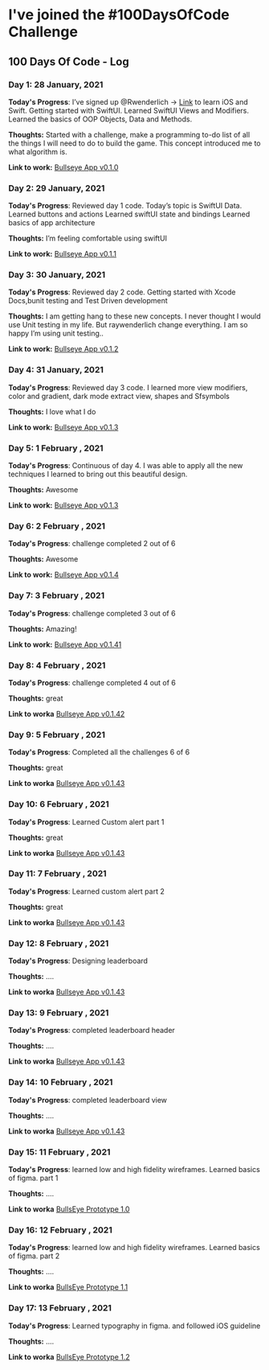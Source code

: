 # I've joined the #100DaysOfCode Challenge

## 100 Days Of Code - Log

### Day 1: 28 January, 2021

**Today's Progress**: I’ve signed up @Rwenderlich -> [Link](https://www.raywenderlich.com/ios/paths/learn) to learn iOS and Swift. 
Getting started with SwiftUI.
Learned SwiftUI Views and Modifiers.
Learned the basics of OOP Objects, Data and Methods.

**Thoughts:**  Started with a challenge, make a programming to-do list of all the things I will need to do to build the game. This concept introduced me to what algorithm is. 

**Link to work:** [Bullseye App v0.1.0](https://github.com/Aoomle/Day1GettingStartedWithSwiftUI)

### Day 2: 29 January, 2021

**Today's Progress**: Reviewed day 1 code. Today’s topic is SwiftUI Data.
Learned buttons and actions
Learned swiftUI state and bindings
Learned basics of app architecture 

**Thoughts:**  I’m feeling comfortable using swiftUI

**Link to work:** [Bullseye App v0.1.1](https://github.com/Aoomle/Day2SwiiftUIData)

### Day 3: 30 January, 2021

**Today's Progress**: Reviewed day 2 code.
 Getting started with Xcode Docs,bunit testing and Test Driven development 

**Thoughts:**  I am getting hang to these new concepts. I never thought I would use Unit testing in my life. But raywenderlich change everything. I am so happy I’m using unit testing..

**Link to work:** [Bullseye App v0.1.2](https://github.com/Aoomle/Day3CodingInSwift) 

### Day 4: 31 January, 2021

**Today's Progress**: Reviewed day 3 code.  I learned more view modifiers, color and gradient, dark mode extract view, shapes and Sfsymbols 

**Thoughts:**  I love what I do

**Link to work:** [Bullseye App v0.1.3](https://github.com/Aoomle/Day4SwiftUIViewsandViewModifiers) 

### Day 5: 1 February , 2021		

**Today's Progress**: Continuous of day 4. I was able to apply all the new techniques I learned to bring out this beautiful design. 

**Thoughts:** Awesome

**Link to work:** [Bullseye App v0.1.3](https://github.com/Aoomle/Day4SwiftUIViewsandViewModifiers) 

### Day 6: 2 February , 2021		

**Today's Progress**: challenge completed 2 out of 6 


**Thoughts:** Awesome

**Link to work:** [Bullseye App v0.1.4](https://github.com/Aoomle/Day5SwiftCodingChallenges) 

### Day 7: 3 February , 2021		

**Today's Progress**: challenge completed 3 out of 6 

**Thoughts:** Amazing!

**Link to work:** [Bullseye App v0.1.41](https://github.com/Aoomle/Day5SwiftCodingChallenges) 


### Day 8: 4 February , 2021		

**Today's Progress**: challenge completed 4 out of 6 

**Thoughts:** great

**Link to worka** [Bullseye App v0.1.42](https://github.com/Aoomle/Day5SwiftCodingChallenges) 


### Day 9: 5 February , 2021		

**Today's Progress**: Completed all the challenges 6 of 6 

**Thoughts:** great

**Link to worka** [Bullseye App v0.1.43](https://github.com/Aoomle/Day5SwiftCodingChallenges) 


### Day 10: 6 February , 2021		

**Today's Progress**: Learned Custom alert part 1

**Thoughts:** great

**Link to worka** [Bullseye App v0.1.43](https://github.com/Aoomle/Day5SwiftCodingChallenges) 


### Day 11: 7 February , 2021		

**Today's Progress**: Learned custom alert part 2

**Thoughts:** great

**Link to worka** [Bullseye App v0.1.43](https://github.com/Aoomle/Day5SwiftCodingChallenges) 


### Day 12: 8 February , 2021		

**Today's Progress**: Designing leaderboard

**Thoughts:** ....

**Link to worka** [Bullseye App v0.1.43](https://github.com/Aoomle/Bullseye-Final-version) 


### Day 13: 9 February , 2021		

**Today's Progress**: completed leaderboard header

**Thoughts:** ....

**Link to worka** [Bullseye App v0.1.43](https://github.com/Aoomle/Bullseye-Final-version) 


### Day 14: 10 February , 2021		

**Today's Progress**: completed leaderboard view

**Thoughts:** ....

**Link to worka** [Bullseye App v0.1.43](https://github.com/Aoomle/Bullseye-Final-version) 


### Day 15: 11 February , 2021		

**Today's Progress**: learned low and high fidelity wireframes. Learned basics of  figma. part 1

**Thoughts:** ....

**Link to worka** [BullsEye Prototype 1.0](https://github.com/Aoomle/BullsEyePrototype) 


### Day 16: 12 February , 2021		

**Today's Progress**: learned low and high fidelity wireframes. Learned basics of  figma. part 2


**Thoughts:** ....

**Link to worka** [BullsEye Prototype 1.1](https://github.com/Aoomle/BullsEyePrototype) 


### Day 17: 13 February , 2021		

**Today's Progress**: Learned typography in figma. and followed iOS guideline 

**Thoughts:** ....

**Link to worka** [BullsEye Prototype 1.2](https://github.com/Aoomle/BullsEyePrototype) 


